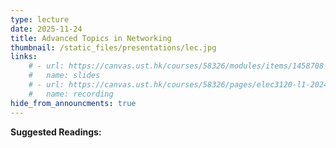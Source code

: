 ```yaml
---
type: lecture
date: 2025-11-24
title: Advanced Topics in Networking
thumbnail: /static_files/presentations/lec.jpg
links: 
    # - url: https://canvas.ust.hk/courses/58326/modules/items/1458708
    #   name: slides
    # - url: https://canvas.ust.hk/courses/58326/pages/elec3120-l1-2024-11-26-15-00
    #   name: recording  
hide_from_announcments: true
---
```

**Suggested Readings:**

